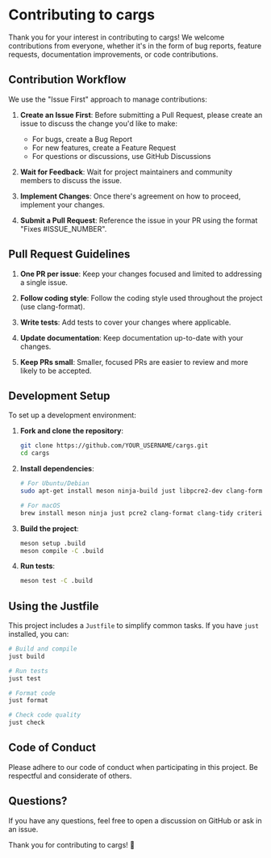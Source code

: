 # Contributing to cargs

Thank you for your interest in contributing to cargs! We welcome contributions from everyone, whether it's in the form of bug reports, feature requests, documentation improvements, or code contributions.

## Contribution Workflow

We use the "Issue First" approach to manage contributions:

1. **Create an Issue First**: Before submitting a Pull Request, please create an issue to discuss the change you'd like to make:
   - For bugs, create a Bug Report
   - For new features, create a Feature Request
   - For questions or discussions, use GitHub Discussions

2. **Wait for Feedback**: Wait for project maintainers and community members to discuss the issue.

3. **Implement Changes**: Once there's agreement on how to proceed, implement your changes.

4. **Submit a Pull Request**: Reference the issue in your PR using the format "Fixes #ISSUE_NUMBER".

## Pull Request Guidelines

1. **One PR per issue**: Keep your changes focused and limited to addressing a single issue.

2. **Follow coding style**: Follow the coding style used throughout the project (use clang-format).

3. **Write tests**: Add tests to cover your changes where applicable.

4. **Update documentation**: Keep documentation up-to-date with your changes.

5. **Keep PRs small**: Smaller, focused PRs are easier to review and more likely to be accepted.

## Development Setup

To set up a development environment:

1. **Fork and clone the repository**:
   ```bash
   git clone https://github.com/YOUR_USERNAME/cargs.git
   cd cargs
   ```

2. **Install dependencies**:
   ```bash
   # For Ubuntu/Debian
   sudo apt-get install meson ninja-build just libpcre2-dev clang-format clang-tidy libcriterion-dev
   
   # For macOS
   brew install meson ninja just pcre2 clang-format clang-tidy criterion
   ```

3. **Build the project**:
   ```bash
   meson setup .build
   meson compile -C .build
   ```

4. **Run tests**:
   ```bash
   meson test -C .build
   ```

## Using the Justfile

This project includes a `Justfile` to simplify common tasks. If you have `just` installed, you can:

```bash
# Build and compile
just build

# Run tests
just test

# Format code
just format

# Check code quality
just check
```

## Code of Conduct

Please adhere to our code of conduct when participating in this project. Be respectful and considerate of others.

## Questions?

If you have any questions, feel free to open a discussion on GitHub or ask in an issue.

Thank you for contributing to cargs! 🎉
